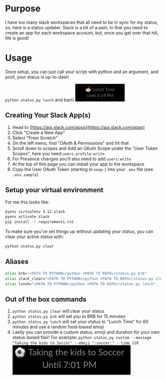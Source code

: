 # Purpose
I have too many slack workspaces that all need to be in sync for my status, so, here is a status updater.
Slack is a bit of a pain, in that you need to create an app for each workspace account, but, once you get over that hill, life is good!



# Usage
Once setup, you can just call your script with python and an argument, and poof, your status is up-to-date!

`python status.py lunch` and bam! ![Lunch Time!](./docs/images/lunch.png)

## Creating Your Slack App(s)
1. Head to [https://api.slack.com/apps](https://api.slack.com/apps)
2. Click "Create a New App"
3. Select "From Scratch"
4. On the left menu, find "OAuth & Permissions" and hit that
5. Scroll down to scopes and Add an OAuth Scope under the "User Token Scopes", here you need `users.profile:write`
6. For Presence changes you'll also need to add `users:write`
7. At the top of this page you can install your app to the workspace
8. Copy the User OAuth Token (starting in `xoxp-`) into your `.env` file (see `.env.sample`)
   
## Setup your virtual environment
For me this looks like:
```bash
pyenv virtualenv 3.12 slack
pyenv activate slack
pip install -r requirements.txt
```
To make sure you've set things up without updating your status, you can clear your active status with:
```
python status.py clear
```

## Aliases

```bash
alias brb="<PATH TO PYTHON>/python <PATH TO REPO>/status.py brb"
alias slack_clear="<PATH TO PYTHON>/python <PATH TO REPO>/status.py clear"
alias lunch="<PATH TO PYTHON>/python <PATH TO REPO>/status.py lunch"
```

## Out of the box commands

1. `python status.py clear` will clear your status
2. `python status.py brb` will set you to BRB for 15 minutes
3. `python status.py lunch` will set your status to "Lunch Time" for 60 minutes and use a random food-based emoji
4. Lastly you can provide a custom status, emoji and duration for your own status-based flair! For example: `python status.py custom --message "Taking the kids to Soccer" --emoji ":soccer:" --time 120` ![Custom status](/docs/images/custom.png)
